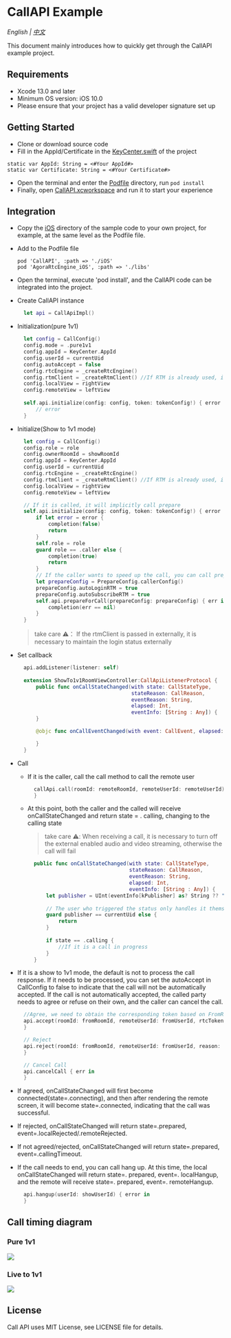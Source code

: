 # CallAPI Example

*English | [中文](README_zh.md)*

This document mainly introduces how to quickly get through the CallAPI example project.

## Requirements
- Xcode 13.0 and later
- Minimum OS version: iOS 10.0
- Please ensure that your project has a valid developer signature set up

## Getting Started

- Clone or download source code
- Fill in the AppId/Certificate in the [KeyCenter.swift](Example/CallAPI/KeyCenter.swift) of the project
```
static var AppId: String = <#Your AppId#>
static var Certificate: String = <#Your Certificate#>
```
- Open the terminal and enter the [Podfile](Example/Podfile) directory, run `pod install`
- Finally, open [CallAPI.xcworkspace](Example/CallAPI.xcworkspace) and run it to start your experience
  
## Integration

- Copy the [iOS](iOS) directory of the sample code to your own project, for example, at the same level as the Podfile file.


- Add to the Podfile file
  ```
  pod 'CallAPI', :path => './iOS'
  pod 'AgoraRtcEngine_iOS', :path => './libs'
  ```
- Open the terminal, execute 'pod install', and the CallAPI code can be integrated into the project.
- Create CallAPI instance
  ```swift
    let api = CallApiImpl()
  ```
- Initialization(pure 1v1)
  ```swift
    let config = CallConfig()
    config.mode = .pure1v1
    config.appId = KeyCenter.AppId
    config.userId = currentUid
    config.autoAccept = false
    config.rtcEngine = _createRtcEngine()
    config.rtmClient = _createRtmClient() //If RTM is already used, it can be passed in as an RTM instance, otherwise it can be set to nil
    config.localView = rightView
    config.remoteView = leftView
        
    self.api.initialize(config: config, token: tokenConfig!) { error in
        // error
    }
  ```
- Initialize(Show to 1v1 mode)
  ```swift
    let config = CallConfig()
    config.role = role
    config.ownerRoomId = showRoomId
    config.appId = KeyCenter.AppId
    config.userId = currentUid
    config.rtcEngine = _createRtcEngine()
    config.rtmClient = _createRtmClient() //If RTM is already used, it can be passed in as an RTM instance, otherwise it can be set to nil
    config.localView = rightView
    config.remoteView = leftView

    // If it is called, it will implicitly call prepare
    self.api.initialize(config: config, token: tokenConfig!) { error in
        if let error = error {
            completion(false)
            return
        }
        self.role = role
        guard role == .caller else {
            completion(true)
            return
        }
        // If the caller wants to speed up the call, you can call prepare after init is complete
        let prepareConfig = PrepareConfig.callerConfig()
        prepareConfig.autoLoginRTM = true
        prepareConfig.autoSubscribeRTM = true
        self.api.prepareForCall(prepareConfig: prepareConfig) { err in
            completion(err == nil)
        }
    }
  ```
    >take care ⚠️： If the rtmClient is passed in externally, it is necessary to maintain the login status externally

- Set callback
  ```swift
    api.addListener(listener: self)
    
    extension ShowTo1v1RoomViewController:CallApiListenerProtocol {
        public func onCallStateChanged(with state: CallStateType,
                                       stateReason: CallReason,
                                       eventReason: String,
                                       elapsed: Int,
                                       eventInfo: [String : Any]) {
        }

        @objc func onCallEventChanged(with event: CallEvent, elapsed: Int) {

        }
    }
  ```
- Call
  - If it is the caller, call the call method to call the remote user
    ```swift
      callApi.call(roomId: remoteRoomId, remoteUserId: remoteUserId) { err in
      }
    ```
  - At this point, both the caller and the called will receive onCallStateChanged and return state = . calling, changing to the calling state
    > take care ⚠️: When receiving a call, it is necessary to turn off the external enabled audio and video streaming, otherwise the call will fail

    ```swift
      public func onCallStateChanged(with state: CallStateType,
                                     stateReason: CallReason,
                                     eventReason: String,
                                     elapsed: Int,
                                     eventInfo: [String : Any]) {
          let publisher = UInt(eventInfo[kPublisher] as? String ?? "") ?? currentUid
          
          // The user who triggered the status only handles it themselves
          guard publisher == currentUid else {
              return
          }
          
          if state == .calling {
              //If it is a call in progress
          }
      }
    ```
- If it is a show to 1v1 mode, the default is not to process the call response. If it needs to be processed, you can set the autoAccept in CallConfig to false to indicate that the call will not be automatically accepted. If the call is not automatically accepted, the called party needs to agree or refuse on their own, and the caller can cancel the call.
  ```swift
    //Agree, we need to obtain the corresponding token based on FromRoomId
    api.accept(roomId: fromRoomId, remoteUserId: fromUserId, rtcToken: rtcToken) { err in
    }

    // Reject
    api.reject(roomId: fromRoomId, remoteUserId: fromUserId, reason: "reject by user") { err in
    }

    // Cancel Call
    api.cancelCall { err in
    }
  ```
- If agreed, onCallStateChanged will first become connected(state=.connecting), and then after rendering the remote screen, it will become state=.connected, indicating that the call was successful.
- If rejected, onCallStateChanged will return state=.prepared, event=.localRejected/.remoteRejected.
- If not agreed/rejected, onCallStateChanged will return state=.prepared, event=.callingTimeout.
- If the call needs to end, you can call hang up. At this time, the local onCallStateChanged will return state=. prepared, event=. localHangup, and the remote will receive state=. prepared, event=. remoteHangup.
  ```swift
    api.hangup(userId: showUserId) { error in
    }
  ```

## Call timing diagram
### Pure 1v1
![](https://fullapp.oss-cn-beijing.aliyuncs.com/scenario_api/callapi/diagram/sequence_pure1v1.en.png)

### Live to 1v1
![](https://fullapp.oss-cn-beijing.aliyuncs.com/scenario_api/callapi/diagram/sequence_pure1v1.en.png)
## License

Call API uses MIT License, see LICENSE file for details.